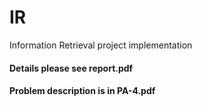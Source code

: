 # IR
Information Retrieval project implementation
#### Details please see report.pdf
#### Problem description is in PA-4.pdf
